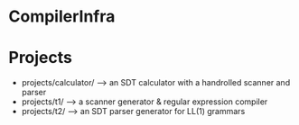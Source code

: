 # CompilerInfra



# Projects
- projects/calculator/ --> an SDT calculator with a handrolled scanner and parser
- projects/t1/ --> a scanner generator & regular expression compiler
- projects/t2/ --> an SDT parser generator for LL(1) grammars
